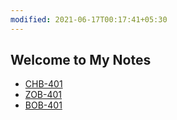 ```yaml
---
modified: 2021-06-17T00:17:41+05:30
---
```


## Welcome to My Notes

* [CHB-401](/assets/notes/CHB-401/index.md)
* [ZOB-401](/ZOB-401md)
* [BOB-401](/BOB-401md)
